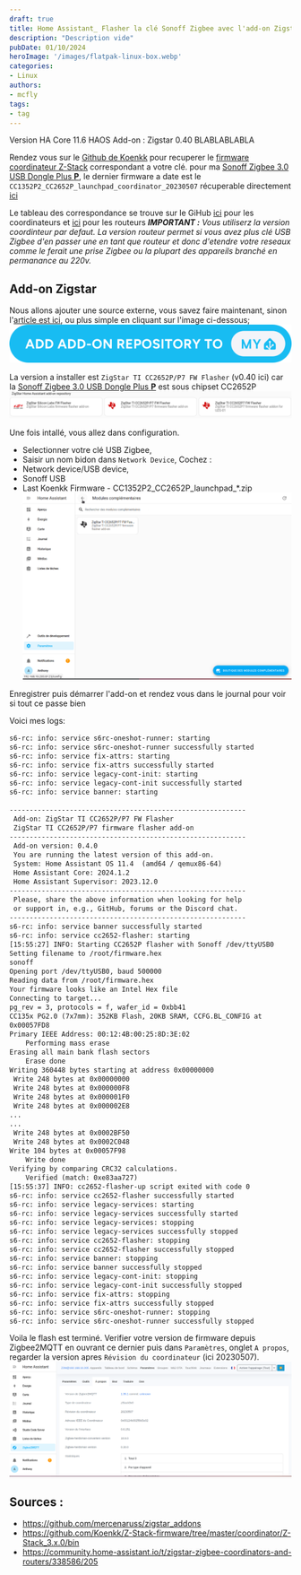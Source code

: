 ```yaml
---
draft: true
title: Home Assistant_ Flasher la clé Sonoff Zigbee avec l'add-on Zigstar
description: "Description vide"
pubDate: 01/10/2024
heroImage: '/images/flatpak-linux-box.webp'
categories: 
- Linux
authors: 
- mcfly
tags:
- tag
---
```


Version
HA Core 11.6
HAOS
Add-on : Zigstar 0.40
BLABLABLABLA


Rendez vous sur le [Github de Koenkk](https://github.com/Koenkk) pour recuperer le [firmware coordinateur Z-Stack](https://github.com/Koenkk/Z-Stack-firmware/tree/master/coordinator) correspondant a votre clé. pour ma [Sonoff Zigbee 3.0 USB Dongle Plus **P**](https://amzn.to/41W8f4W), le dernier firmware a date est le `CC1352P2_CC2652P_launchpad_coordinator_20230507` récuperable directement [ici](https://github.com/Koenkk/Z-Stack-firmware/blob/master/coordinator/Z-Stack_3.x.0/bin/CC1352P2_CC2652P_launchpad_coordinator_20230507.zip)

Le tableau des correspondance se trouve sur le GiHub [ici](https://github.com/Koenkk/Z-Stack-firmware/tree/master/coordinator) pour les coordinateurs et [ici](https://github.com/Koenkk/Z-Stack-firmware/tree/master/router) pour les routeurs
***IMPORTANT :** Vous utiliserz la version coordinteur par defaut. La version routeur permet si vous avez plus clé USB Zigbee d'en passer une en tant que routeur et donc d'etendre votre reseaux comme le ferait une prise Zigbee ou la plupart des appareils branché en permanance au 220v.*

## Add-on Zigstar
Nous allons ajouter une source externe, vous savez faire maintenant, sinon l'[article est ici](/blog/ha_addons/), ou plus simple en cliquant sur l'image ci-dessous;
[![](./img/add_repository.svg)](https://my.home-assistant.io/redirect/supervisor_add_addon_repository/?repository_url=https%3A%2F%2Fgithub.com%2Fmercenaruss%2Fzigstar_addons)

La version a installer est `ZigStar TI CC2652P/P7 FW Flasher` (v0.40 ici) car la [Sonoff Zigbee 3.0 USB Dongle Plus **P**](https://amzn.to/41W8f4W) est sous chipset CC2652P
![Version de Zigstar](./img/add-ons_zigstar.png)

Une fois intallé, vous allez dans configuration.
* Selectionner votre clé USB Zigbee,
* Saisir un nom bidon dans `Network Device`,
Cochez :
* Network device/USB device,
* Sonoff USB
* Last Koenkk Firmware - CC1352P2_CC2652P_launchpad_*.zip
![Configuration de l'add-on Zigstar sur Homer Assistant](./img/configuration_add-on_zigstar.gif)

Enregistrer puis démarrer l'add-on et rendez vous dans le journal pour voir si tout ce passe bien

Voici mes logs:
```
s6-rc: info: service s6rc-oneshot-runner: starting
s6-rc: info: service s6rc-oneshot-runner successfully started
s6-rc: info: service fix-attrs: starting
s6-rc: info: service fix-attrs successfully started
s6-rc: info: service legacy-cont-init: starting
s6-rc: info: service legacy-cont-init successfully started
s6-rc: info: service banner: starting

-----------------------------------------------------------
 Add-on: ZigStar TI CC2652P/P7 FW Flasher
 ZigStar TI CC2652P/P7 firmware flasher add-on
-----------------------------------------------------------
 Add-on version: 0.4.0
 You are running the latest version of this add-on.
 System: Home Assistant OS 11.4  (amd64 / qemux86-64)
 Home Assistant Core: 2024.1.2
 Home Assistant Supervisor: 2023.12.0
-----------------------------------------------------------
 Please, share the above information when looking for help
 or support in, e.g., GitHub, forums or the Discord chat.
-----------------------------------------------------------
s6-rc: info: service banner successfully started
s6-rc: info: service cc2652-flasher: starting
[15:55:27] INFO: Starting CC2652P flasher with Sonoff /dev/ttyUSB0
Setting filename to /root/firmware.hex
sonoff
Opening port /dev/ttyUSB0, baud 500000
Reading data from /root/firmware.hex
Your firmware looks like an Intel Hex file
Connecting to target...
pg_rev = 3, protocols = f, wafer_id = 0xbb41
CC135x PG2.0 (7x7mm): 352KB Flash, 20KB SRAM, CCFG.BL_CONFIG at 0x00057FD8
Primary IEEE Address: 00:12:4B:00:25:8D:3E:02
    Performing mass erase
Erasing all main bank flash sectors
    Erase done
Writing 360448 bytes starting at address 0x00000000
 Write 248 bytes at 0x00000000
 Write 248 bytes at 0x000000F8
 Write 248 bytes at 0x000001F0
 Write 248 bytes at 0x000002E8
...
...
 Write 248 bytes at 0x0002BF50
 Write 248 bytes at 0x0002C048
Write 104 bytes at 0x00057F98
    Write done                                
Verifying by comparing CRC32 calculations.
    Verified (match: 0xe83aa727)
[15:55:37] INFO: cc2652-flasher-up script exited with code 0
s6-rc: info: service cc2652-flasher successfully started
s6-rc: info: service legacy-services: starting
s6-rc: info: service legacy-services successfully started
s6-rc: info: service legacy-services: stopping
s6-rc: info: service legacy-services successfully stopped
s6-rc: info: service cc2652-flasher: stopping
s6-rc: info: service cc2652-flasher successfully stopped
s6-rc: info: service banner: stopping
s6-rc: info: service banner successfully stopped
s6-rc: info: service legacy-cont-init: stopping
s6-rc: info: service legacy-cont-init successfully stopped
s6-rc: info: service fix-attrs: stopping
s6-rc: info: service fix-attrs successfully stopped
s6-rc: info: service s6rc-oneshot-runner: stopping
s6-rc: info: service s6rc-oneshot-runner successfully stopped
```

Voila le flash est terminé. Verifier votre version de firmware depuis Zigbee2MQTT en ouvrant ce dernier puis dans `Paramètres`, onglet `A propos`, regarder la version apres `Révision du coordinateur` (ici 20230507).
![Recuperer la version du firmware de sa clé Sonoff](./img/zigbee2mqtt_version_firmware_sonoff.png)

## Sources :
* https://github.com/mercenaruss/zigstar_addons
* https://github.com/Koenkk/Z-Stack-firmware/tree/master/coordinator/Z-Stack_3.x.0/bin
* https://community.home-assistant.io/t/zigstar-zigbee-coordinators-and-routers/338586/205